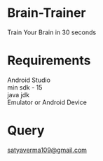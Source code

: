 # Brain-Trainer
Train Your Brain in 30 seconds

# Requirements
Android Studio <br>
min sdk - 15 <br>
java jdk <br>
Emulator or Android Device

# Query
satyaverma109@gmail.com
